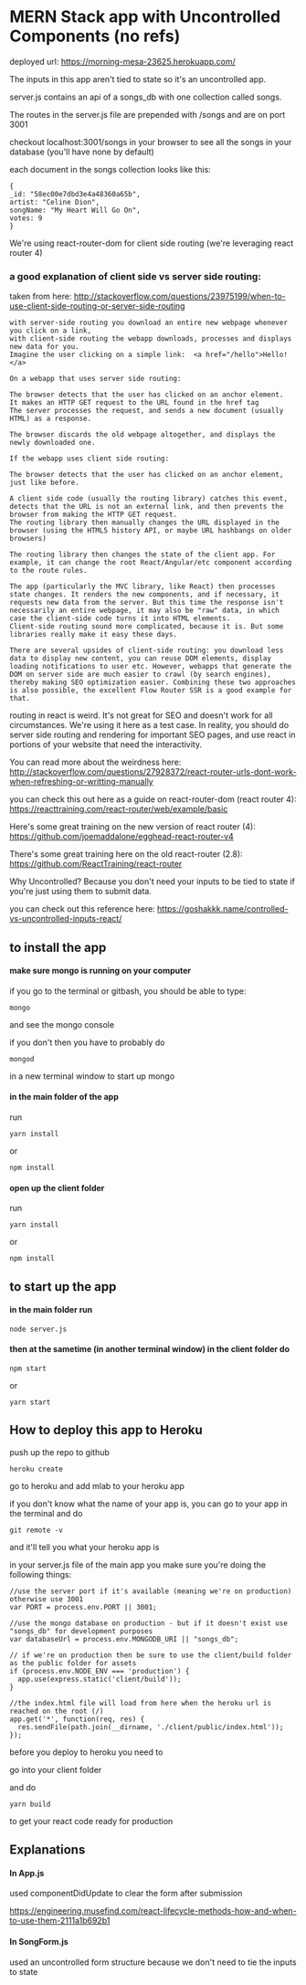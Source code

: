 # MERN Stack app with Uncontrolled Components (no refs)

deployed url: https://morning-mesa-23625.herokuapp.com/

The inputs in this app aren't tied to state so it's an uncontrolled app.

server.js contains an api of a songs_db with one collection called songs.

The routes in the server.js file are prepended with /songs and are on port 3001

checkout localhost:3001/songs in your browser to see all the songs in your database (you'll have none by default)

each document in the songs collection looks like this: 

```
{
_id: "58ec00e7dbd3e4a48360a65b",
artist: "Celine Dion",
songName: "My Heart Will Go On",
votes: 9
}
```

We're using react-router-dom for client side routing (we're leveraging react router 4)

### a good explanation of client side vs server side routing:

taken from here: http://stackoverflow.com/questions/23975199/when-to-use-client-side-routing-or-server-side-routing

```
with server-side routing you download an entire new webpage whenever you click on a link,
with client-side routing the webapp downloads, processes and displays new data for you.
Imagine the user clicking on a simple link:  <a href="/hello">Hello!</a>

On a webapp that uses server side routing:

The browser detects that the user has clicked on an anchor element.
It makes an HTTP GET request to the URL found in the href tag
The server processes the request, and sends a new document (usually HTML) as a response.

The browser discards the old webpage altogether, and displays the newly downloaded one.

If the webapp uses client side routing:

The browser detects that the user has clicked on an anchor element, just like before.

A client side code (usually the routing library) catches this event, detects that the URL is not an external link, and then prevents the browser from making the HTTP GET request.
The routing library then manually changes the URL displayed in the browser (using the HTML5 history API, or maybe URL hashbangs on older browsers)

The routing library then changes the state of the client app. For example, it can change the root React/Angular/etc component according to the route rules.

The app (particularly the MVC library, like React) then processes state changes. It renders the new components, and if necessary, it requests new data from the server. But this time the response isn't necessarily an entire webpage, it may also be "raw" data, in which case the client-side code turns it into HTML elements.
Client-side routing sound more complicated, because it is. But some libraries really make it easy these days.

There are several upsides of client-side routing: you download less data to display new content, you can reuse DOM elements, display loading notifications to user etc. However, webapps that generate the DOM on server side are much easier to crawl (by search engines), thereby making SEO optimization easier. Combining these two approaches is also possible, the excellent Flow Router SSR is a good example for that.
```

routing in react is weird. It's not great for SEO and doesn't work for all circumstances. We're using it here as a test case. In reality, you should do server side routing and rendering for important SEO pages, and use react in portions of your website that need the interactivity. 

You can read more about the weirdness here: http://stackoverflow.com/questions/27928372/react-router-urls-dont-work-when-refreshing-or-writting-manually

you can check this out here as a guide on react-router-dom (react router 4):
https://reacttraining.com/react-router/web/example/basic

Here's some great training on the new version of react router (4):
https://github.com/joemaddalone/egghead-react-router-v4 

There's some great training here on the old react-router (2.8):
https://github.com/ReactTraining/react-router

Why Uncontrolled? Because you don't need your inputs to be tied to state if you're just using them to submit data. 

you can check out this reference here:
https://goshakkk.name/controlled-vs-uncontrolled-inputs-react/

## to install the app

#### make sure mongo is running on your computer

if you go to the terminal or gitbash, you should be able to type:

```
mongo 
```

and see the mongo console

if you don't then you have to probably do 

```
mongod 
```

in a new terminal window to start up mongo

#### in the main folder of the app 

run

```
yarn install 
```

or 

```
npm install
```

#### open up the client folder

run 

```
yarn install
```

or 

```
npm install
```

## to start up the app

#### in the main folder run

```
node server.js
```

#### then at the sametime (in another terminal window) in the client folder do

```
npm start
```

or 

```
yarn start
```

## How to deploy this app to Heroku

push up the repo to github

```
heroku create
```

go to heroku and add mlab to your heroku app

if you don't know what the name of your app is, you can go to your app in the terminal and do 

```
git remote -v 
```

and it'll tell you what your heroku app is

in your server.js file of the main app you make sure you're doing the following things: 

```
//use the server port if it's available (meaning we're on production) otherwise use 3001
var PORT = process.env.PORT || 3001;

//use the mongo database on production - but if it doesn't exist use "songs_db" for development purposes
var databaseUrl = process.env.MONGODB_URI || "songs_db";

// if we're on production then be sure to use the client/build folder as the public folder for assets
if (process.env.NODE_ENV === 'production') {
  app.use(express.static('client/build'));
}

//the index.html file will load from here when the heroku url is reached on the root (/)
app.get('*', function(req, res) {
  res.sendFile(path.join(__dirname, './client/public/index.html'));
});
```

before you deploy to heroku you need to 

go into your client folder

and do 

```
yarn build
```

to get your react code ready for production

## Explanations 

#### In App.js

used componentDidUpdate to clear the form after submission

https://engineering.musefind.com/react-lifecycle-methods-how-and-when-to-use-them-2111a1b692b1

#### In SongForm.js

used an uncontrolled form structure because we don't need to tie the inputs to state
